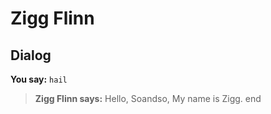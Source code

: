 # Zigg Flinn







## Dialog

**You say:** `hail`



>**Zigg Flinn says:** Hello, Soandso, My name is Zigg.
end